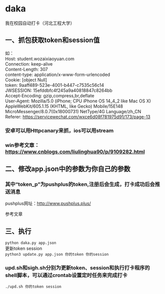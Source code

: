 # daka
我在校园自动打卡（河北工程大学）
## 一、抓包获取token和session值
如：<br/>
Host: student.wozaixiaoyuan.com<br/>
Connection: keep-alive<br/>
Content-Length: 307<br/>
content-type: application/x-www-form-urlencoded<br/>
Cookie: [object Null]<br/>
token: 9aaff489-523e-4001-b447-c7535c56c14<br/>
JWSESSION: 15efddbfc4f245a9a40818847c8264bb<br/>
Accept-Encoding: gzip,compress,br,deflate<br/>
User-Agent: Mozilla/5.0 (iPhone; CPU iPhone OS 14_4_2 like Mac OS X) AppleWebKit/605.1.15 (KHTML, like Gecko) Mobile/15E148 MicroMessenger/8.0.7(0x18000731) NetType/4G Language/zh_CN<br/>
Referer: https://servicewechat.com/wxce6d08f781975d91/173/page-13<br/>

### 安卓可以用Httpcanary来抓，ios可以用stream
### win参考文章：https://www.cnblogs.com/liulinghua90/p/9109282.html 
## 二、修改app.json中的参数为你自己的参数
### 其中“token_p”为pushplus的token,注册后会生成，打卡成功后会推送消息
pushplus网址：http://www.pushplus.plus/

参考文章
## 三、执行
`python daka.py app.json`<br/>
更新token session<br/>
`python3 update.py app.json 你的token 你的session`<br/>

### upd.sh和sigh.sh分别为更新token、session和执行打卡程序的shell脚本，可以通过crontab设置定时任务来完成打卡<br/>
`./upd.sh 你的token session`<br/>

